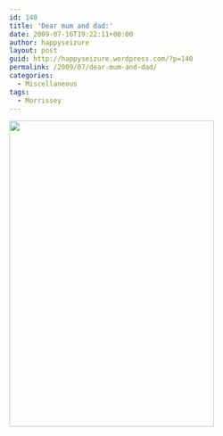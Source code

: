 ```yaml
---
id: 140
title: 'Dear mum and dad:'
date: 2009-07-16T19:22:11+00:00
author: happyseizure
layout: post
guid: http://happyseizure.wordpress.com/?p=140
permalink: /2009/07/dear-mum-and-dad/
categories:
  - Miscellaneous
tags:
  - Morrissey
---
```

[<img class="aligncenter" title="Im OK By Myself" src="http://img.photobucket.com/albums/v236/mikezero/praguemunichbern/IMG_0996-1-1.jpg" alt="" width="367" height="549" />](http://img.photobucket.com/albums/v236/mikezero/praguemunichbern/IMG_0996-1-1.jpg)